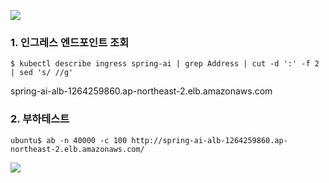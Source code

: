 ![](https://github.com/gnosia93/eks-grv-mig/blob/main/tutorial/images/ab-1.png)

### 1. 인그레스 엔드포인트 조회 ###
```
$ kubectl describe ingress spring-ai | grep Address | cut -d ':' -f 2 | sed 's/ //g'
```
spring-ai-alb-1264259860.ap-northeast-2.elb.amazonaws.com


### 2. 부하테스트 ####
```
ubuntu$ ab -n 40000 -c 100 http://spring-ai-alb-1264259860.ap-northeast-2.elb.amazonaws.com/
```

![](https://github.com/gnosia93/eks-grv-mig/blob/main/tutorial/images/ab-1.png)

